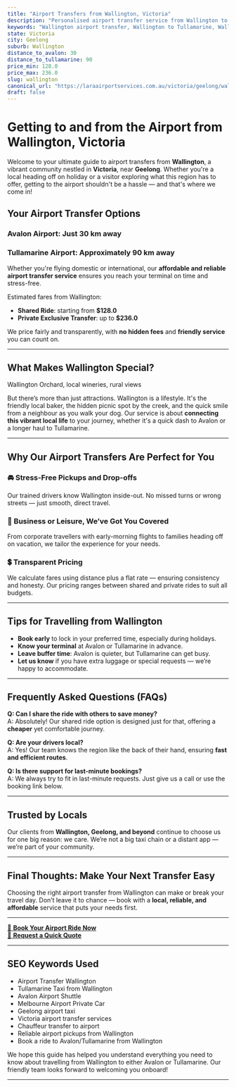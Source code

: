 ```yaml
---
title: "Airport Transfers from Wallington, Victoria"
description: "Personalised airport transfer service from Wallington to Avalon and Tullamarine airports. Enjoy a smooth, affordable ride with us!"
keywords: "Wallington airport transfer, Wallington to Tullamarine, Wallington to Avalon, airport taxi Wallington, private airport transfer Wallington, shared ride Wallington, Wallington transfers, airport shuttle Wallington, book Wallington airport taxi, affordable Wallington airport transfer, Wallington airport transfer service, airport transfer Geelong, airport transfer Melbourne, Melbourne airport taxi, airport transfers Victoria, Tullamarine airport shuttle, Avalon airport transfers, Melbourne private transfer, airport transport services Melbourne"
state: Victoria
city: Geelong
suburb: Wallington
distance_to_avalon: 30
distance_to_tullamarine: 90
price_min: 128.0
price_max: 236.0
slug: wallington
canonical_url: "https://laraairportservices.com.au/victoria/geelong/wallington/"
draft: false
---
```


# Getting to and from the Airport from Wallington, Victoria

Welcome to your ultimate guide to airport transfers from **Wallington**, a vibrant community nestled in **Victoria**, near **Geelong**. Whether you're a local heading off on holiday or a visitor exploring what this region has to offer, getting to the airport shouldn't be a hassle — and that's where we come in!

## Your Airport Transfer Options

### Avalon Airport: Just 30 km away  
### Tullamarine Airport: Approximately 90 km away

Whether you're flying domestic or international, our **affordable and reliable airport transfer service** ensures you reach your terminal on time and stress-free.

Estimated fares from Wallington:
- **Shared Ride**: starting from **$128.0**
- **Private Exclusive Transfer**: up to **$236.0**

We price fairly and transparently, with **no hidden fees** and **friendly service** you can count on.

---

## What Makes Wallington Special?

Wallington Orchard, local wineries, rural views

But there’s more than just attractions. Wallington is a lifestyle. It's the friendly local baker, the hidden picnic spot by the creek, and the quick smile from a neighbour as you walk your dog. Our service is about **connecting this vibrant local life** to your journey, whether it's a quick dash to Avalon or a longer haul to Tullamarine.

---

## Why Our Airport Transfers Are Perfect for You

### 🚘 Stress-Free Pickups and Drop-offs
Our trained drivers know Wallington inside-out. No missed turns or wrong streets — just smooth, direct travel.

### 💼 Business or Leisure, We’ve Got You Covered
From corporate travellers with early-morning flights to families heading off on vacation, we tailor the experience for your needs.

### 💲 Transparent Pricing
We calculate fares using distance plus a flat rate — ensuring consistency and honesty. Our pricing ranges between shared and private rides to suit all budgets.

---

## Tips for Travelling from Wallington

- **Book early** to lock in your preferred time, especially during holidays.
- **Know your terminal** at Avalon or Tullamarine in advance.
- **Leave buffer time**: Avalon is quieter, but Tullamarine can get busy.
- **Let us know** if you have extra luggage or special requests — we’re happy to accommodate.

---

## Frequently Asked Questions (FAQs)

**Q: Can I share the ride with others to save money?**  
A: Absolutely! Our shared ride option is designed just for that, offering a **cheaper** yet comfortable journey.

**Q: Are your drivers local?**  
A: Yes! Our team knows the region like the back of their hand, ensuring **fast and efficient routes**.

**Q: Is there support for last-minute bookings?**  
A: We always try to fit in last-minute requests. Just give us a call or use the booking link below.

---

## Trusted by Locals

Our clients from **Wallington, Geelong, and beyond** continue to choose us for one big reason: we care. We’re not a big taxi chain or a distant app — we’re part of your community.

---

## Final Thoughts: Make Your Next Transfer Easy

Choosing the right airport transfer from Wallington can make or break your travel day. Don’t leave it to chance — book with a **local, reliable, and affordable** service that puts your needs first.

---

[📅 **Book Your Airport Ride Now**](https://laraairportservices.square.site/s/appointments)  
[📧 **Request a Quick Quote**](https://laraairportservices.square.site/contact-us)

---

## SEO Keywords Used
- Airport Transfer Wallington
- Tullamarine Taxi from Wallington
- Avalon Airport Shuttle
- Melbourne Airport Private Car
- Geelong airport taxi
- Victoria airport transfer services
- Chauffeur transfer to airport
- Reliable airport pickups from Wallington
- Book a ride to Avalon/Tullamarine from Wallington

We hope this guide has helped you understand everything you need to know about travelling from Wallington to either Avalon or Tullamarine. Our friendly team looks forward to welcoming you onboard!

---
